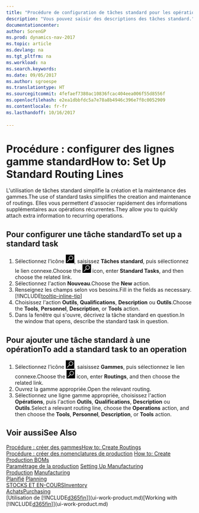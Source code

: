 ```yaml
---
title: "Procédure de configuration de tâches standard pour les opérations"
description: "Vous pouvez saisir des descriptions des tâches standard."
documentationcenter: 
author: SorenGP
ms.prod: dynamics-nav-2017
ms.topic: article
ms.devlang: na
ms.tgt_pltfrm: na
ms.workload: na
ms.search.keywords: 
ms.date: 09/05/2017
ms.author: sgroespe
ms.translationtype: HT
ms.sourcegitcommit: 4fefaef7380ac10836fcac404eea006f55d8556f
ms.openlocfilehash: e2ea1dbbfdc5a7e78a8b4946c396e7f8c0052909
ms.contentlocale: fr-fr
ms.lasthandoff: 10/16/2017

---
```

# <a name="how-to-set-up-standard-routing-lines"></a><span data-ttu-id="d42f1-103">Procédure : configurer des lignes gamme standard</span><span class="sxs-lookup"><span data-stu-id="d42f1-103">How to: Set Up Standard Routing Lines</span></span>
<span data-ttu-id="d42f1-104">L'utilisation de tâches standard simplifie la création et la maintenance des gammes.</span><span class="sxs-lookup"><span data-stu-id="d42f1-104">The use of standard tasks simplifies the creation and maintenance of routings.</span></span> <span data-ttu-id="d42f1-105">Elles vous permettent d'associer rapidement des informations supplémentaires aux opérations récurrentes.</span><span class="sxs-lookup"><span data-stu-id="d42f1-105">They allow you to quickly attach extra information to recurring operations.</span></span>

## <a name="to-set-up-a-standard-task"></a><span data-ttu-id="d42f1-106">Pour configurer une tâche standard</span><span class="sxs-lookup"><span data-stu-id="d42f1-106">To set up a standard task</span></span>
1. <span data-ttu-id="d42f1-107">Sélectionnez l'icône ![Page ou état pour la recherche](media/ui-search/search_small.png "Page ou état pour la recherche"), saisissez **Tâches standard**, puis sélectionnez le lien connexe.</span><span class="sxs-lookup"><span data-stu-id="d42f1-107">Choose the ![Search for Page or Report](media/ui-search/search_small.png "Search for Page or Report icon") icon, enter **Standard Tasks**, and then choose the related link.</span></span>
2. <span data-ttu-id="d42f1-108">Sélectionnez l'action **Nouveau**.</span><span class="sxs-lookup"><span data-stu-id="d42f1-108">Choose the **New** action.</span></span>
3. <span data-ttu-id="d42f1-109">Renseignez les champs selon vos besoins.</span><span class="sxs-lookup"><span data-stu-id="d42f1-109">Fill in the fields as necessary.</span></span> [!INCLUDE[tooltip-inline-tip](includes/tooltip-inline-tip_md.md)]
4. <span data-ttu-id="d42f1-110">Choisissez l'action **Outils**, **Qualifications**, **Description** ou **Outils**.</span><span class="sxs-lookup"><span data-stu-id="d42f1-110">Choose the **Tools**, **Personnel**, **Description**, or **Tools** action.</span></span>
5. <span data-ttu-id="d42f1-111">Dans la fenêtre qui s'ouvre, décrivez la tâche standard en question.</span><span class="sxs-lookup"><span data-stu-id="d42f1-111">In the window that opens, describe the standard task in question.</span></span>

## <a name="to-add-a-standard-task-to-an-operation"></a><span data-ttu-id="d42f1-112">Pour ajouter une tâche standard à une opération</span><span class="sxs-lookup"><span data-stu-id="d42f1-112">To add a standard task to an operation</span></span>
1. <span data-ttu-id="d42f1-113">Sélectionnez l'icône ![Page ou état pour la recherche](media/ui-search/search_small.png "Page ou état pour la recherche"), saisissez **Gammes**, puis sélectionnez le lien connexe.</span><span class="sxs-lookup"><span data-stu-id="d42f1-113">Choose the ![Search for Page or Report](media/ui-search/search_small.png "Search for Page or Report icon") icon, enter **Routings**, and then choose the related link.</span></span>
2. <span data-ttu-id="d42f1-114">Ouvrez la gamme appropriée.</span><span class="sxs-lookup"><span data-stu-id="d42f1-114">Open the relevant routing.</span></span>
3. <span data-ttu-id="d42f1-115">Sélectionnez une ligne gamme appropriée, choisissez l'action **Opérations**, puis l'action **Outils**, **Qualifications**, **Description** ou **Outils**.</span><span class="sxs-lookup"><span data-stu-id="d42f1-115">Select a relevant routing line, choose the **Operations** action, and then choose the **Tools**, **Personnel**, **Description**, or **Tools** action.</span></span>

## <a name="see-also"></a><span data-ttu-id="d42f1-116">Voir aussi</span><span class="sxs-lookup"><span data-stu-id="d42f1-116">See Also</span></span>  
[<span data-ttu-id="d42f1-117">Procédure : créer des gammes</span><span class="sxs-lookup"><span data-stu-id="d42f1-117">How to: Create Routings</span></span>](production-how-to-create-routings.md)  
<span data-ttu-id="d42f1-118">[Procédure : créer des nomenclatures de production](production-how-to-create-production-boms.md)   </span><span class="sxs-lookup"><span data-stu-id="d42f1-118">[How to: Create Production BOMs](production-how-to-create-production-boms.md)   </span></span>  
<span data-ttu-id="d42f1-119">[Paramétrage de la production](production-configure-production-processes.md) </span><span class="sxs-lookup"><span data-stu-id="d42f1-119">[Setting Up Manufacturing](production-configure-production-processes.md) </span></span>  
<span data-ttu-id="d42f1-120">[Production](production-manage-manufacturing.md)  </span><span class="sxs-lookup"><span data-stu-id="d42f1-120">[Manufacturing](production-manage-manufacturing.md)  </span></span>  
<span data-ttu-id="d42f1-121">[Planifié](production-planning.md) </span><span class="sxs-lookup"><span data-stu-id="d42f1-121">[Planning](production-planning.md) </span></span>  
[<span data-ttu-id="d42f1-122">STOCKS ET EN-COURS</span><span class="sxs-lookup"><span data-stu-id="d42f1-122">Inventory</span></span>](inventory-manage-inventory.md)  
[<span data-ttu-id="d42f1-123">Achats</span><span class="sxs-lookup"><span data-stu-id="d42f1-123">Purchasing</span></span>](purchasing-manage-purchasing.md)  
<span data-ttu-id="d42f1-124">[Utilisation de [!INCLUDE[d365fin](includes/d365fin_md.md)]](ui-work-product.md)</span><span class="sxs-lookup"><span data-stu-id="d42f1-124">[Working with [!INCLUDE[d365fin](includes/d365fin_md.md)]](ui-work-product.md)</span></span>  

